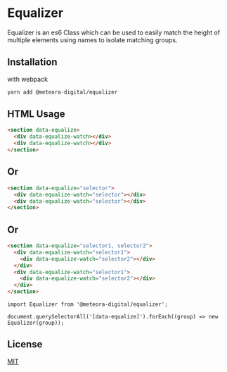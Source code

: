 # Equalizer

Equalizer is an es6 Class which can be used to easily match the height of multiple elements using names to isolate matching groups.

## Installation

with webpack

```bash
yarn add @meteora-digital/equalizer
```

## HTML Usage

```html
<section data-equalize>
  <div data-equalize-watch></div>
  <div data-equalize-watch></div>
</section>
```
## Or
```html
<section data-equalize="selector">
  <div data-equalize-watch="selector"></div>
  <div data-equalize-watch="selector"></div>
</section>
```
## Or
```html
<section data-equalize="selector1, selector2">
  <div data-equalize-watch="selector1">
    <div data-equalize-watch="selector2"></div>
  </div>
  <div data-equalize-watch="selector1">
    <div data-equalize-watch="selector2"></div>
  </div>
</section>
```

```es6
import Equalizer from '@meteora-digital/equalizer';

document.querySelectorAll('[data-equalize]').forEach((group) => new Equalizer(group));
```

## License
[MIT](https://choosealicense.com/licenses/mit/)

